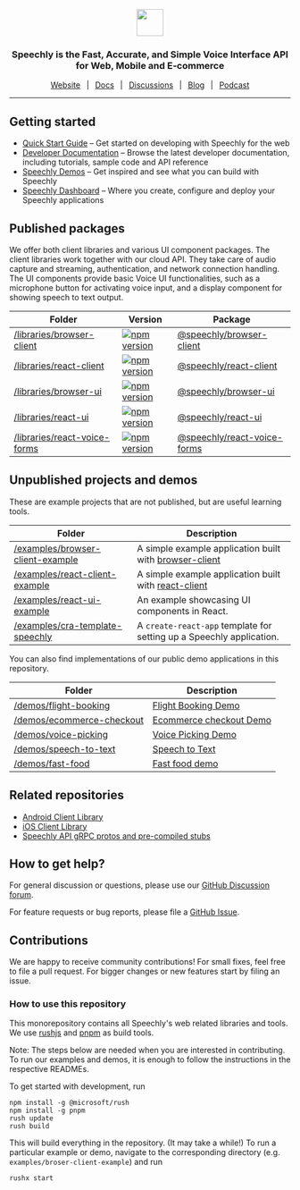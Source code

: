 <div align="center" markdown="1">
<a href="https://www.speechly.com/?utm_source=github&utm_medium=browser-client&utm_campaign=header">
   <img src="https://d33wubrfki0l68.cloudfront.net/1e70457a60b0627de6ab966f1e0a40cf56f465f5/b4144/img/logo-speechly-colors.svg" height="48">
</a>

### Speechly is the Fast, Accurate, and Simple Voice Interface API for Web, Mobile and E‑commerce

[Website](https://www.speechly.com/?utm_source=github&utm_medium=browser-client&utm_campaign=header)
&ensp;|&ensp;
[Docs](https://docs.speechly.com/)
&ensp;|&ensp;
[Discussions](https://github.com/speechly/speechly/discussions)
&ensp;|&ensp;
[Blog](https://www.speechly.com/blog/?utm_source=github&utm_medium=browser-client&utm_campaign=header)
&ensp;|&ensp;
[Podcast](https://anchor.fm/the-speechly-podcast)

---
</div>

## Getting started
- [Quick Start Guide](https://docs.speechly.com/quick-start/) – Get started on developing with Speechly for the web
- [Developer Documentation](https://docs.speechly.com/) – Browse the latest developer documentation, including tutorials, sample code and API reference
- [Speechly Demos](https://www.speechly.com/demos/) – Get inspired and see what you can build with Speechly
- [Speechly Dashboard](https://www.speechly.com/dashboard) – Where you create, configure and deploy your Speechly applications


## Published packages
We offer both client libraries and various UI component packages. The client libraries work together with our cloud API. They take care of audio capture and streaming, authentication, and network connection handling. The UI components provide basic Voice UI functionalities, such as a microphone button for activating voice input, and a display component for showing speech to text output.

| Folder | Version | Package |
| ------ | ------- |------- |
| [/libraries/browser-client](/libraries/browser-client) | [![npm version](https://badge.fury.io/js/%40speechly%2Fbrowser-client.svg)](https://badge.fury.io/js/%40speechly%2Fbrowser-client)| [@speechly/browser-client](https://www.npmjs.com/package/@speechly/browser-client) |
| [/libraries/react-client](/libraries/react-client) | [![npm version](https://badge.fury.io/js/%40speechly%2Freact-client.svg)](https://badge.fury.io/js/%40speechly%2Freact-client) | [@speechly/react-client](https://www.npmjs.com/package/@speechly/react-client) |
| [/libraries/browser-ui](/libraries/browser-ui) | [![npm version](https://badge.fury.io/js/%40speechly%2Fbrowser-ui.svg)](https://badge.fury.io/js/%40speechly%2Fbrowser-ui) | [@speechly/browser-ui](https://www.npmjs.com/package/@speechly/browser-ui) |
| [/libraries/react-ui](/libraries/react-ui) | [![npm version](https://badge.fury.io/js/%40speechly%2Freact-ui.svg)](https://badge.fury.io/js/%40speechly%2Freact-ui) | [@speechly/react-ui](https://www.npmjs.com/package/@speechly/react-ui) |
| [/libraries/react-voice-forms](/libraries/react-voice-forms) | [![npm version](https://badge.fury.io/js/%40speechly%2Freact-voice-forms.svg)](https://badge.fury.io/js/%40speechly%2Freact-voice-forms) | [@speechly/react-voice-forms](https://www.npmjs.com/package/@speechly/react-voice-forms) |

## Unpublished projects and demos
These are example projects that are not published, but are useful learning tools.

| Folder | Description |
| ------ | ------- |
| [/examples/browser-client-example](/examples/browser-client-example) | A simple example application built with [browser-client](https://www.npmjs.com/package/@speechly/browser-client) |
| [/examples/react-client-example](/examples/react-client-example) | A simple example application built with [react-client](https://www.npmjs.com/package/@speechly/react-client) |
| [/examples/react-ui-example](/examples/react-ui-example) | An example showcasing UI components in React. |
| [/examples/cra-template-speechly](/examples/cra-template-speechly) | A `create-react-app` template for setting up a Speechly application. |

You can also find implementations of our public demo applications in this repository.

| Folder | Description |
| ------ | ------- |
| [/demos/flight-booking](/demos/flight-booking) | [Flight Booking Demo](https://speechly-demos.herokuapp.com/flight-booking) |
| [/demos/ecommerce-checkout](/demos/ecommerce-checkout) | [Ecommerce checkout Demo](https://speechly-demos.herokuapp.com/ecommerce-checkout) |
| [/demos/voice-picking](/demos/voice-picking) | [Voice Picking Demo](https://speechly-demos.herokuapp.com/voice-picking) |
| [/demos/speech-to-text](/demos/speech-to-text) | [Speech to Text](https://speechly-demos.herokuapp.com/speech-to-text) |
| [/demos/fast-food](/demos/fast-food) | [Fast food demo](https://speechly-demos.herokuapp.com/fast-food) |

## Related repositories
- [Android Client Library](https://github.com/speechly/android-client)
- [iOS Client Library](https://github.com/speechly/ios-client)
- [Speechly API gRPC protos and pre-compiled stubs](https://github.com/speechly/api)

## How to get help?

For general discussion or questions, please use our [GitHub Discussion forum](https://github.com/speechly/speechly/discussions).

For feature requests or bug reports, please file a [GitHub Issue](https://github.com/speechly/speechly/issues).

## Contributions

We are happy to receive community contributions! For small fixes, feel free to file a pull request. For bigger changes or new features start by filing an issue.

### How to use this repository

This monorepository contains all Speechly's web related libraries and tools. We use [rushjs](https://rushjs.io) and [pnpm](https://pnpm.io) as build tools.

Note: The steps below are needed when you are interested in contributing. To run our examples and demos, it is enough to follow the instructions in the respective READMEs.

To get started with development, run
```
npm install -g @microsoft/rush
npm install -g pnpm
rush update
rush build
```
This will build everything in the repository. (It may take a while!) To run a particular example or demo, navigate to the corresponding directory (e.g. `examples/broser-client-example`) and run
```
rushx start
```
